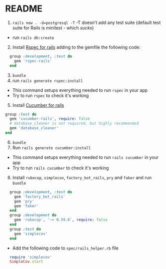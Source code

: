 # README

1. `rails new . -d=postgresql -T` -T doesn't add any test suite (default test suite for Rails is minitest - which _sucks_)
  * run `rails db:create`
2. Install [Rspec for rails](https://github.com/rspec/rspec-rails) adding to the gemfile the following code:
```ruby
  group :development, :test do
    gem 'rspec-rails'
  end
```
3. `bundle`
4. run `rails generate rspec:install`
  * This command setups everything needed to run `rspec` in your app
  * Try to run `rspec` to check it's working
5. Install [Cucumber for rails](https://github.com/cucumber/cucumber-rails)
```ruby
group :test do
  gem 'cucumber-rails', require: false
  # database_cleaner is not required, but highly recommended
  gem 'database_cleaner'
end
```
6. `bundle`
7. Run `rails generate cucumber:install`
  * This command setups everything needed to run `rails cucumber` in your app
  * Try to run `rails cucumber` to check it's working
8. Install `rubocop`, `simplecov`, `factory_bot_rails`, `pry` and `faker` and run `bundle`
```ruby
  group :development, :test do
    gem 'factory_bot_rails'
    gem 'pry'
    gem 'faker'
  end
  group :development do
    gem 'rubocop', '~> 0.59.0', require: false
  end
  group :test do
    gem 'simplecov'
  end
```
  * Add the following code to `spec/rails_helper.rb` file
  ```ruby
    require 'simplecov'
    SimpleCov.start
  ```
